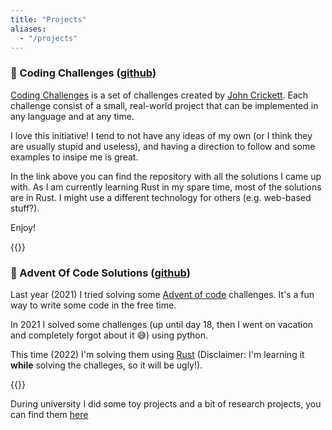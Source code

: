 ```yaml
---
title: "Projects"
aliases:
  - "/projects"
---
```


### 💪 Coding Challenges ([github](https://github.com/marcobacis/coding-challenges))

[Coding Challenges](https://codingchallenges.fyi/) is a set of challenges created by [John Crickett](https://github.com/JohnCrickett). Each challenge consist of a small, real-world project that can be implemented in any language and at any time. 

I love this initiative! I tend to not have any ideas of my own (or I think they are usually stupid and useless), and having a direction to follow and some examples to insipe me is great.

In the link above you can find the repository with all the solutions I came up with. As I am currently learning Rust in my spare time, most of the solutions are in Rust. I might use a different technology for others (e.g. web-based stuff?).

Enjoy!

{{<line>}}

### 🎄 Advent Of Code Solutions ([github](https://github.com/marcobacis/adventofcode))

Last year (2021) I tried solving some [Advent of code](https://adventofcode.com/) challenges. It's a fun way to write some code in the free time.

In 2021 I solved some challenges (up until day 18, then I went on vacation and completely forgot about it 😅) using python.

This time (2022) I'm solving them using [Rust](https://www.rust-lang.org/) (Disclaimer: I'm learning it **while** solving the challeges, so it will be ugly!).

{{<line>}}

During university I did some toy projects and a bit of research projects, you can find them [here](./university)